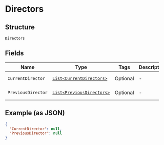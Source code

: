 
# Directors

## Structure

`Directors`

## Fields

| Name | Type | Tags | Description | Getter | Setter |
|  --- | --- | --- | --- | --- | --- |
| `CurrentDirector` | [`List<CurrentDirectors>`](../../doc/models/current-directors.md) | Optional | - | List<CurrentDirectors> getCurrentDirector() | setCurrentDirector(List<CurrentDirectors> currentDirector) |
| `PreviousDirector` | [`List<PreviousDirectors>`](../../doc/models/previous-directors.md) | Optional | - | List<PreviousDirectors> getPreviousDirector() | setPreviousDirector(List<PreviousDirectors> previousDirector) |

## Example (as JSON)

```json
{
  "CurrentDirector": null,
  "PreviousDirector": null
}
```

